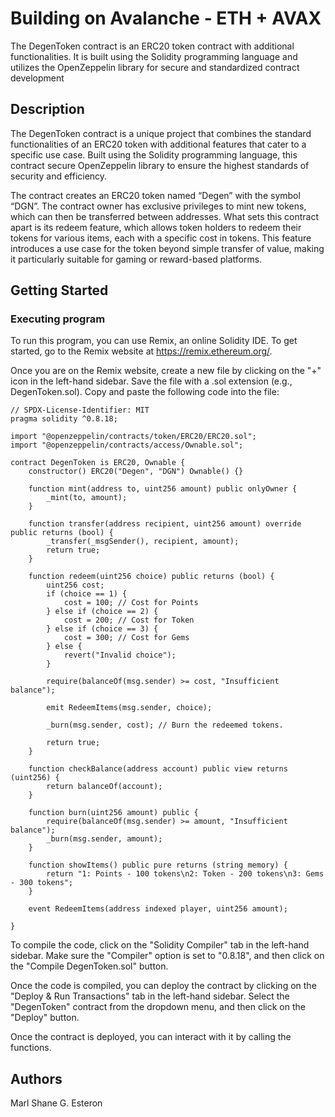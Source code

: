 # Building on Avalanche - ETH + AVAX

The DegenToken contract is an ERC20 token contract with additional functionalities. It is built using the Solidity programming language and utilizes the OpenZeppelin library for secure and standardized contract development

## Description
The DegenToken contract is a unique project that combines the standard functionalities of an ERC20 token with additional features that cater to a specific use case. Built using the Solidity programming language, this contract secure OpenZeppelin library to ensure the highest standards of security and efficiency.

The contract creates an ERC20 token named “Degen” with the symbol “DGN”. The contract owner has exclusive privileges to mint new tokens, which can then be transferred between addresses. What sets this contract apart is its redeem feature, which allows token holders to redeem their tokens for various items, each with a specific cost in tokens. This feature introduces a use case for the token beyond simple transfer of value, making it particularly suitable for gaming or reward-based platforms.

## Getting Started
### Executing program
To run this program, you can use Remix, an online Solidity IDE. To get started, go to the Remix website at https://remix.ethereum.org/.

Once you are on the Remix website, create a new file by clicking on the "+" icon in the left-hand sidebar. Save the file with a .sol extension (e.g., DegenToken.sol). Copy and paste the following code into the file:
```
// SPDX-License-Identifier: MIT
pragma solidity ^0.8.18;

import "@openzeppelin/contracts/token/ERC20/ERC20.sol";
import "@openzeppelin/contracts/access/Ownable.sol";

contract DegenToken is ERC20, Ownable {
    constructor() ERC20("Degen", "DGN") Ownable() {}

    function mint(address to, uint256 amount) public onlyOwner {
        _mint(to, amount);
    }

    function transfer(address recipient, uint256 amount) override public returns (bool) {
        _transfer(_msgSender(), recipient, amount);
        return true;
    }

    function redeem(uint256 choice) public returns (bool) {
        uint256 cost;
        if (choice == 1) {
            cost = 100; // Cost for Points
        } else if (choice == 2) {
            cost = 200; // Cost for Token
        } else if (choice == 3) {
            cost = 300; // Cost for Gems
        } else {
            revert("Invalid choice");
        }

        require(balanceOf(msg.sender) >= cost, "Insufficient balance");

        emit RedeemItems(msg.sender, choice);

        _burn(msg.sender, cost); // Burn the redeemed tokens.

        return true;
    }

    function checkBalance(address account) public view returns (uint256) {
        return balanceOf(account);
    }

    function burn(uint256 amount) public {
        require(balanceOf(msg.sender) >= amount, "Insufficient balance");
        _burn(msg.sender, amount);
    }

    function showItems() public pure returns (string memory) {
        return "1: Points - 100 tokens\n2: Token - 200 tokens\n3: Gems - 300 tokens";
    }

    event RedeemItems(address indexed player, uint256 amount);

}
```
To compile the code, click on the "Solidity Compiler" tab in the left-hand sidebar. Make sure the "Compiler" option is set to "0.8.18", and then click on the "Compile DegenToken.sol" button.

Once the code is compiled, you can deploy the contract by clicking on the "Deploy & Run Transactions" tab in the left-hand sidebar. Select the "DegenToken" contract from the dropdown menu, and then click on the "Deploy" button.

Once the contract is deployed, you can interact with it by calling the functions.

## Authors
Marl Shane G. Esteron
